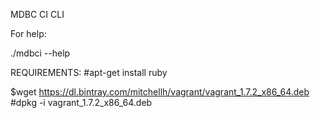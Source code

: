 MDBC CI CLI

For help:

  ./mdbci --help
  
REQUIREMENTS:
  #apt-get install ruby
  
  $wget https://dl.bintray.com/mitchellh/vagrant/vagrant_1.7.2_x86_64.deb
  #dpkg -i vagrant_1.7.2_x86_64.deb
  
  

